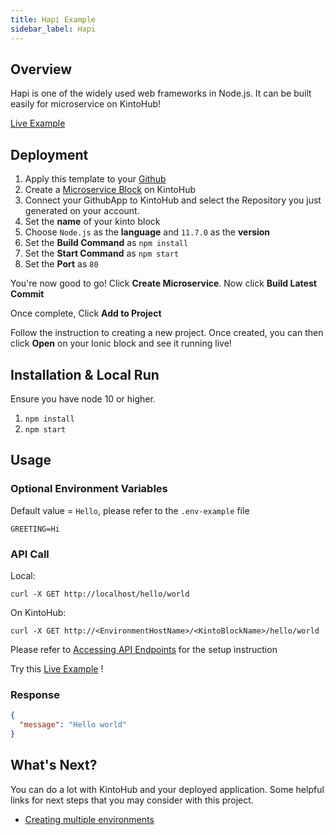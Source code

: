 ```yaml
---
title: Hapi Example
sidebar_label: Hapi
---
```

## Overview

Hapi is one of the widely used web frameworks in Node.js. It can be built easily for microservice on KintoHub!

[Live Example](https://8caf94bb-c2e5-45cf-898d-ca5b19954cda.api.master.kintohub.com/hapi-example/hello/world)

## Deployment
1. Apply this template to your [Github](https://github.com/kintohub/hapi-example/generate)
2. Create a [Microservice Block](https://docs.kintohub.com/docs/kintoblocks/microservices) on KintoHub
3. Connect your GithubApp to KintoHub and select the Repository you just generated on your account.
4. Set the **name** of your kinto block
5. Choose `Node.js` as the **language** and `11.7.0` as the **version**
6. Set the **Build Command** as `npm install`
7. Set the **Start Command** as `npm start`
8. Set the **Port** as `80`

You're now good to go! Click **Create Microservice**. Now click **Build Latest Commit**

Once complete, Click **Add to Project**

Follow the instruction to creating a new project. Once created, you can then click **Open** on your Ionic block and see it running live!

## Installation & Local Run
Ensure you have node 10 or higher.

1. `npm install`
2. `npm start`

## Usage
### Optional Environment Variables
Default value  = `Hello`, please refer to the `.env-example` file
```
GREETING=Hi
```

### API Call
Local:
```
curl -X GET http://localhost/hello/world
```

On KintoHub:
```
curl -X GET http://<EnvironmentHostName>/<KintoBlockName>/hello/world
```
Please refer to [Accessing API Endpoints](https://docs.kintohub.com/docs/features/operating/accessing-endpoints) for the setup instruction

Try this [Live Example](https://8caf94bb-c2e5-45cf-898d-ca5b19954cda.api.master.kintohub.com/hapi-example/hello/world) !

### Response
```json
{
  "message": "Hello world"
}
``` 

## What's Next?

You can do a lot with KintoHub and your deployed application. Some helpful links for next steps that you may consider with this project.

* [Creating multiple environments](https://docs.kintohub.com/docs/projects/environments)
